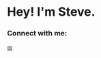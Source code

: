 <h1 align="left">Hey! I'm Steve.</h1>

<!--💻 Check out my portfolio at [https://madebystephen.ca](https://madebystephen.ca).-->

<h3 align="left">Connect with me:</h3>

[✉](mailto:stephen.mcmullin@icloud.com)

<!--
**samcmullin/samcmullin** is a ✨ _special_ ✨ repository because its `README.md` (this file) appears on your GitHub profile.

Here are some ideas to get you started:

- 🔭 I’m currently working on ...
- 🌱 I’m currently learning ...
- 👯 I’m looking to collaborate on ...
- 🤔 I’m looking for help with ...
- 💬 Ask me about ...
- 📫 How to reach me: ...
- 😄 Pronouns: ...
- ⚡ Fun fact: ...
-->
